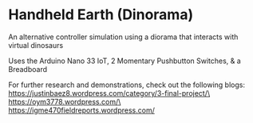 # Handheld Earth (Dinorama)

An alternative controller simulation using a diorama that interacts with virtual dinosaurs

Uses the Arduino Nano 33 IoT, 2 Momentary Pushbutton Switches, & a Breadboard

For further research and demonstrations, check out the following blogs:\
https://justinbaez8.wordpress.com/category/3-final-project/\
https://oym3778.wordpress.com/\
https://igme470fieldreports.wordpress.com/
